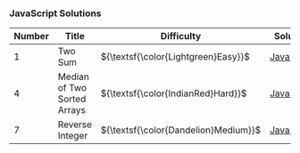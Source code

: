 ### JavaScript Solutions

| Number  | Title                                                        | Difficulty                            | Solution                                                                                                                                                         |
|---------|--------------------------------------------------------------|---------------------------------------|------------------------------------------------------------------------------------------------------------------------------------------------------------------|
| 1       | Two Sum                                                      | ${\textsf{\color{Lightgreen}Easy}}$   | [JavaScript](https://github.com/LucasGPrudente/leetcode-exercises/tree/main/script/0001-two-sum/Solution.js)                                                     |
| 4       | Median of Two Sorted Arrays                                  | ${\textsf{\color{IndianRed}Hard}}$    | [JavaScript](https://github.com/LucasGPrudente/leetcode-exercises/tree/main/script/0004-median-of-two-sorted-arrays/Solution.js)                                 |
| 7       | Reverse Integer                                              | ${\textsf{\color{Dandelion}Medium}}$  | [JavaScript](https://github.com/LucasGPrudente/leetcode-exercises/tree/main/script/0007-reverse-integer/Solution.js)                                             |